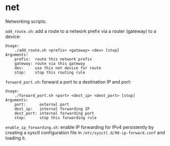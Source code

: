 # net

Networking scripts:

`add_route.sh`: add a route to a network prefix via a router (gateway) to a
device:

```
Usage:
    ./add_route.sh <prefix> <gateway> <dev> [stop]
Arguments:
    prefix:  route this network prefix
    gateway: route via this gateway
    dev:     use this net device for route
    stop:    stop this routing rule
```

`forward_port.sh`: forward a port to a destination IP and port:

```
Usage:
    ./forward_port.sh <port> <dest_ip> <dest_port> [stop]
Arguments:
    port:      external port
    dest_ip:   internal forwarding IP
    dest_port: internal forwarding port
    stop:      stop this forwarding rule
```

`enable_ip_forwarding.sh`: enable IP forwarding for IPv4 persistently by
creating a sysctl configuration file in `/etc/sysctl.d/90-ip-forward.conf` and
loading it.
